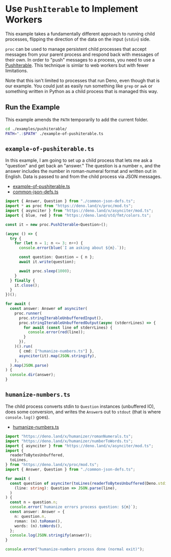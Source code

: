 # Use `PushIterable` to Implement Workers

This example takes a fundamentally different approach to running child
processes, flipping the direction of the data on the input (`stdin`) side.

`proc` can be used to manage persistent child processes that accept messages
from your parent process and respond back with messages of their own. In order
to "push" messages to a process, you need to use a
[PushIterable](../../runners/push-iterable.ts). This technique is simlar to web
workers but with fewer limitations.

Note that this isn't limited to processes that run Deno, even though that is our
example. You could just as easily run something like `grep` or `awk` or
something written in Python as a child process that is managed this way.

## Run the Example

This example amends the `PATH` temporarily to add the current folder.

```sh
cd ./examples/pushiterable/
PATH=".:$PATH" ./example-of-pushiterable.ts
```

## `example-of-pushiterable.ts`

In this example, I am going to set up a child process that lets me ask a
"question" and get back an "answer." The question is a number `n`, and the
answer includes the number in roman-numeral format and written out in English.
Data is passed to and from the child process via JSON messages.

- [example-of-pushiterable.ts](./example-of-pushiterable.ts)
- [common-json-defs.ts](./common-json-defs.ts)

```ts
import { Answer, Question } from "./common-json-defs.ts";
import * as proc from "https://deno.land/x/proc/mod.ts";
import { asynciter } from "https://deno.land/x/asynciter/mod.ts";
import { blue, red } from "https://deno.land/std/fmt/colors.ts";

const it = new proc.PushIterable<Question>();

(async () => {
  try {
    for (let n = 1; n <= 3; n++) {
      console.error(blue(`I am asking about ${n}.`));

      const question: Question = { n };
      await it.write(question);

      await proc.sleep(1000);
    }
  } finally {
    it.close();
  }
})();

for await (
  const answer: Answer of asynciter(
    proc.runner(
      proc.stringIterableUnbufferedInput(),
      proc.stringIterableUnbufferedOutput(async (stderrLines) => {
        for await (const line of stderrLines) {
          console.error(red(line));
        }
      }),
    )().run(
      { cmd: ["humanize-numbers.ts"] },
      asynciter(it).map(JSON.stringify),
    ),
  ).map(JSON.parse)
) {
  console.dir(answer);
}
```

## `humanize-numbers.ts`

The child process converts stdin to `Question` instances (unbuffered IO), does
some conversion, and writes the `Answer`s out to `stdout` (that is where
`console.log()` goes).

- [humanize-numbers.ts](./humanize-numbers.ts)

```ts
import "https://deno.land/x/humanizer/romanNumerals.ts";
import "https://deno.land/x/humanizer/numberToWords.ts";
import { asynciter } from "https://deno.land/x/asynciter/mod.ts";
import {
  readerToBytesUnbuffered,
  toLines,
} from "https://deno.land/x/proc/mod.ts";
import { Answer, Question } from "./common-json-defs.ts";

for await (
  const question of asynciter(toLines(readerToBytesUnbuffered(Deno.stdin))).map(
    (line: string): Question => JSON.parse(line),
  )
) {
  const n = question.n;
  console.error(`humanize errors process question: ${n}`);
  const answer: Answer = {
    n: question.n,
    roman: (n).toRoman(),
    words: (n).toWords(),
  };
  console.log(JSON.stringify(answer));
}

console.error("humanize-numbers process done (normal exit)");
```
